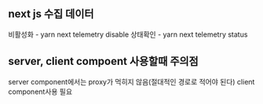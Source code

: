 ## next js 수집 데이터
비활성화 - yarn next telemetry disable
상태확인 - yarn next telemetry status

## server, client compoent 사용할때 주의점
server component에서는 proxy가 먹히지 않음(절대적인 경로로 적어야 된다)
client component사용 필요